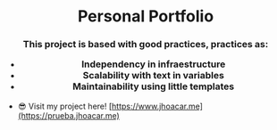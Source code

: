 <h1 align="center">Personal Portfolio</h1>
<h3 align="center">
    This project is based with good practices, practices as:
    <ul>
        <li align="center">
            Independency in infraestructure
        </li>
        <li align="center">
            Scalability with text in variables
        </li>
        <li align="center">
            Maintainability using little templates
        </li>
    </ul>
</h3>

- 😎 Visit my project here! [https://www.jhoacar.me](https://prueba.jhoacar.me)